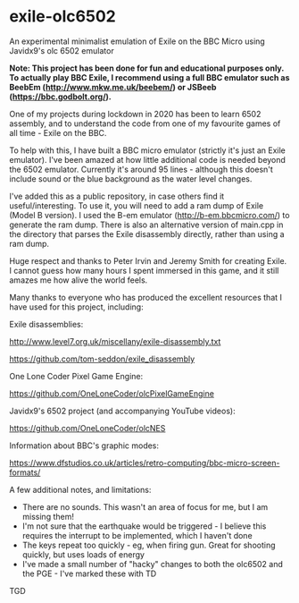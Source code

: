 # exile-olc6502
An experimental minimalist emulation of Exile on the BBC Micro using Javidx9's olc 6502 emulator

**Note: This project has been done for fun and educational purposes only.  To actually play BBC Exile, I recommend using a full BBC emulator such as BeebEm (http://www.mkw.me.uk/beebem/) or JSBeeb (https://bbc.godbolt.org/).**

One of my projects during lockdown in 2020 has been to learn 6502 assembly, and to understand the code from one of my favourite games of all time - Exile on the BBC.

To help with this, I have built a BBC micro emulator (strictly it's just an Exile emulator).  I've been amazed at how little additional code is needed beyond the 6502 emulator.  Currently it's around 95 lines - although this doesn't include sound or the blue background as the water level changes.

I've added this as a public repository, in case others find it useful/interesting.  To use it, you will need to add a ram dump of Exile (Model B version).  I used the B-em emulator (http://b-em.bbcmicro.com/) to generate the ram dump.  There is also an alternative version of main.cpp in the directory that parses the Exile disassembly directly, rather than using a ram dump.

Huge respect and thanks to Peter Irvin and Jeremy Smith for creating Exile.  I cannot guess how many hours I spent immersed in this game, and it still amazes me how alive the world feels.

Many thanks to everyone who has produced the excellent resources that I have used for this project, including:

Exile disassemblies:

http://www.level7.org.uk/miscellany/exile-disassembly.txt

https://github.com/tom-seddon/exile_disassembly

One Lone Coder Pixel Game Engine:

https://github.com/OneLoneCoder/olcPixelGameEngine
  
Javidx9's 6502 project (and accompanying YouTube videos):

https://github.com/OneLoneCoder/olcNES

Information about BBC's graphic modes:

https://www.dfstudios.co.uk/articles/retro-computing/bbc-micro-screen-formats/

A few additional notes, and limitations:
  - There are no sounds.  This wasn't an area of focus for me, but I am missing them!
  - I'm not sure that the earthquake would be triggered - I believe this requires the interrupt to be implemented, which I haven't done
  - The keys repeat too quickly - eg, when firing gun.  Great for shooting quickly, but uses loads of energy
  - I've made a small number of "hacky" changes to both the olc6502 and the PGE - I've marked these with TD

TGD
